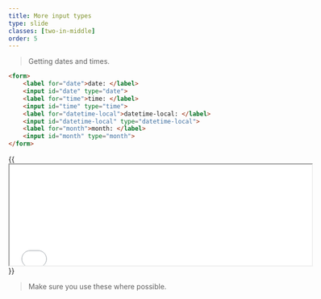 ```yaml
---
title: More input types
type: slide
classes: [two-in-middle]
order: 5
---
```


> Getting dates and times.

```html
<form>
    <label for="date">date: </label>
    <input id="date" type="date">
    <label for="time">time: </label>
    <input id="time" type="time">
    <label for="datetime-local">datetime-local: </label>
    <input id="datetime-local" type="datetime-local">
    <label for="month">month: </label>
    <input id="month" type="month">
</form>
```
{{<iframe src="iframes/more.html" width="600" height="200">}}{{</iframe>}}

> Make sure you use these where possible.
